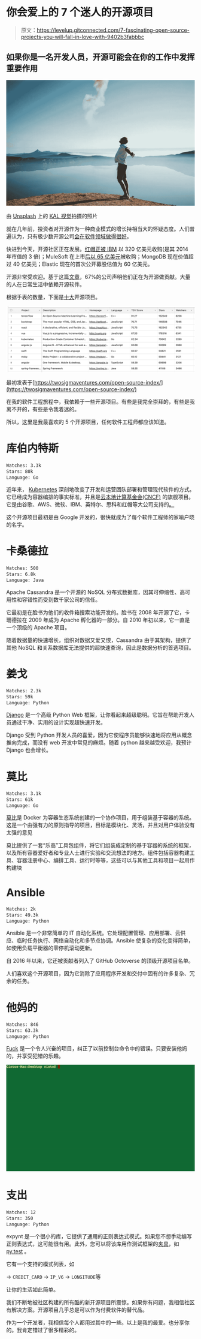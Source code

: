 # 你会爱上的 7 个迷人的开源项目

> 原文：<https://levelup.gitconnected.com/7-fascinating-open-source-projects-you-will-fall-in-love-with-9402b3fabbbc>

## 如果你是一名开发人员，开源可能会在你的工作中发挥重要作用

![](img/7f8047ac9b63561cc5c7fccb75cf0987.png)

由 [Unsplash](https://unsplash.com/s/photos/free?utm_source=unsplash&utm_medium=referral&utm_content=creditCopyText) 上的 [KAL 视觉](https://unsplash.com/@kalvisuals?utm_source=unsplash&utm_medium=referral&utm_content=creditCopyText)拍摄的照片

就在几年前，投资者对开源作为一种商业模式的增长持相当大的怀疑态度。人们普遍认为，只有极少数开源公司[会在软件领域做得很好](https://www.cio.com/article/2944334/why-the-open-source-business-model-is-a-failure.html)。

快进到今天，开源社区正在发展。[红帽正被 IBM](https://techcrunch.com/2018/10/28/forget-watson-the-red-hat-acquisition-may-be-the-thing-that-saves-ibm/) 以 320 亿美元收购(是其 2014 年市值的 3 倍)；MuleSoft 在上市[后以 65 亿美元](https://techcrunch.com/2018/09/25/with-mulesoft-in-fold-salesforce-gains-access-to-data-wherever-lives/)被收购；MongoDB 现在价值超过 40 亿美元；Elastic 现在的首次公开募股估值为 60 亿美元。

开源非常受欢迎。基于这篇[文章](https://simplabs.com/blog/2019/11/11/why-companies-invest-in-oss/)，67%的公司声明他们正在为开源做贡献。大量的人在日常生活中依赖开源软件。

根据手表的数量，下面是[十大](https://twosigmaventures.com/open-source-index/)开源项目。

![](img/70467bff24713333a9711dbd41169626.png)

最初发表于[https://twosigmaventures.com/open-source-index/](https://twosigmaventures.com/open-source-index/)

在我的软件工程旅程中，我依赖于一些开源项目。有些是我完全崇拜的，有些是我离不开的，有些是令我着迷的。

所以，这里是我最喜欢的 5 个开源项目，任何软件工程师都应该知道。

# 库伯内特斯

```
Watches: 3.3k
Stars: 80k
Language: Go
```

近年来， [Kubernetes](https://github.com/kubernetes/kubernetes) 深刻地改变了开发和运营团队部署和管理现代软件的方式。它已经成为容器编排的事实标准，并且是[云本地计算基金会(CNCF)](https://www.cncf.io/) 的旗舰项目。它是由谷歌、AWS、微软、IBM、英特尔、思科和红帽等大公司支持的[。](https://newrelic.com/blog/how-to-relic/what-is-kubernetes)

这个开源项目最初是由 Google 开发的，很快就成为了每个软件工程师的家喻户晓的名字。

# 卡桑德拉

```
Watches: 500
Stars: 6.8k
Language: Java
```

Apache Cassandra 是一个开源的 NoSQL 分布式数据库，因其可伸缩性、高可用性和容错性而受到数千家公司的信任。

它最初是在脸书为他们的收件箱搜索功能开发的。脸书在 2008 年开源了它，卡珊德拉在 2009 年成为 Apache 孵化器的一部分。自 2010 年初以来，它一直是一个顶级的 Apache 项目。

随着数据量的快速增长，组织对数据又爱又恨，Cassandra 由于其架构，提供了其他 NoSQL 和关系数据库无法提供的超快速查询，因此是数据分析的首选项目。

# 姜戈

```
Watches: 2.3k
Stars: 59k
Language: Python
```

[Django](https://github.com/django/django) 是一个高级 Python Web 框架，让你看起来超级聪明。它旨在帮助开发人员通过干净、实用的设计实现超快速开发。

Django 受到 Python 开发人员的喜爱，因为它使程序员能够快速地将应用从概念推向完成，而没有 web 开发中常见的麻烦。随着 python 越来越受欢迎，我预计 Django 也会增长。

# 莫比

```
Watches: 3.1k
Stars: 61k
Language: Go
```

[莫比](https://github.com/moby/moby)是 Docker 为容器生态系统创建的一个协作项目，用于组装基于容器的系统。这是一个由强有力的原则指导的项目，目标是模块化、灵活，并且对用户体验没有太强的意见

莫比提供了一套“乐高”工具包组件，将它们组装成定制的基于容器的系统的框架，以及所有容器爱好者和专业人士进行实验和交流想法的地方。组件包括容器构建工具、容器注册中心、编排工具、运行时等等，这些可以与其他工具和项目一起用作构建块

# Ansible

```
Watches: 2k
Stars: 49.3k
Language: Python
```

Ansible 是一个非常简单的 IT 自动化系统。它处理配置管理、应用部署、云供应、临时任务执行、网络自动化和多节点协调。Ansible 使复杂的变化变得简单，如使用负载平衡器的零停机滚动更新。

自 2016 年以来，它还被贡献者列入了 GitHub Octoverse 的顶级开源项目名单。

人们喜欢这个开源项目，因为它消除了应用程序开发和交付中固有的许多复杂、冗余的任务。

# 他妈的

```
Watches: 846
Stars: 63.3k
Language: Python
```

[Fuck](https://github.com/nvbn/thefuck) 是一个令人兴奋的项目，纠正了以前控制台命令中的错误。只要安装他妈的，并享受犯错的乐趣。

![](img/9a9135ee669925dd487dc357642b4fb1.png)

# 支出

```
Watches: 12
Stars: 350
Language: Python
```

expynt 是一个很小的库，它提供了通用的正则表达式模式。如果您不想手动编写正则表达式，这可能很有用。此外，您可以将该库用作测试框架的[夹具](https://docs.pytest.org/en/latest/fixture.html)，如 [py.test](https://docs.pytest.org/en/latest/) 。

它有一个支持的模式列表，如

→ `CREDIT_CARD` → `IP_V6` → `LONGITUDE`等

让你的生活如此简单。

我们不断地被社区构建的所有酷的新开源项目所震惊。如果你有问题，我相信社区有解决方案。开源项目几乎总是可以作为付费软件的替代品。

作为一个开发者，我相信每个人都用过其中的一些。以上是我的最爱。也分享你的。我肯定错过了很多精彩的。